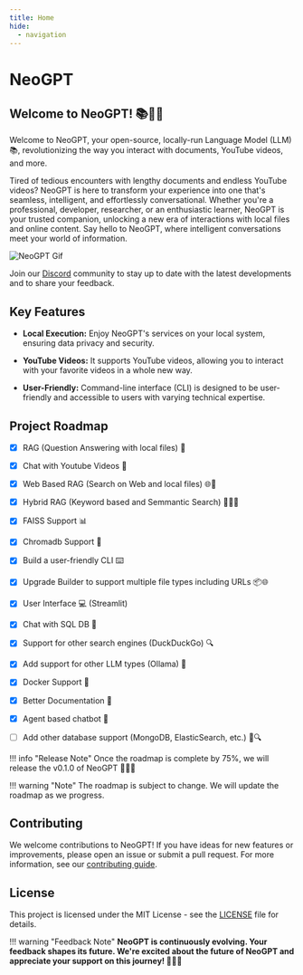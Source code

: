 ```yaml
---
title: Home
hide:
  - navigation
---
```



# __NeoGPT__


## __Welcome to NeoGPT!__ 📚🤖✨


Welcome to NeoGPT, your open-source, locally-run Language Model (LLM) 📚, revolutionizing the way you interact with documents, YouTube videos, and more.

Tired of tedious encounters with lengthy documents and endless YouTube videos? NeoGPT is here to transform your experience into one that's seamless, intelligent, and effortlessly conversational. Whether you're a professional, developer, researcher, or an enthusiastic learner, NeoGPT is your trusted companion, unlocking a new era of interactions with local files and online content. Say hello to NeoGPT, where intelligent conversations meet your world of information.

![NeoGPT Gif](https://github.com/neokd/NeoGPT/assets/71772185/82d5c63d-81b5-4b45-95d4-53641016bfdc)


Join our [Discord](https://discord.gg/qNqjsGuCTG) community to stay up to date with the latest developments and to share your feedback.

## Key Features

- **Local Execution:** Enjoy NeoGPT's services on your local system, ensuring data privacy and security.

- **YouTube Videos:** It supports YouTube videos, allowing you to interact with your favorite videos in a whole new way.

- **User-Friendly:** Command-line interface (CLI) is designed to be user-friendly and accessible to users with varying technical expertise.

## Project Roadmap

- [x] RAG (Question Answering with local files) 📂

- [x] Chat with Youtube Videos 🎥

- [x] Web Based RAG (Search on Web and local files) 🌐📂

- [x] Hybrid RAG (Keyword based and Semmantic Search) 🕵️‍♂️📂

- [x] FAISS Support 📊

- [x] Chromadb Support 🎵

- [x] Build a user-friendly CLI ⌨️

- [x] Upgrade Builder to support multiple file types including URLs 📦🌐

- [x] User Interface 💻 (Streamlit)

- [x] Chat with SQL DB 🤖

- [x] Support for other search engines (DuckDuckGo) 🔍

- [x] Add support for other LLM types (Ollama) 🧠

- [x] Docker Support 🐳

- [x] Better Documentation 📖

- [x] Agent based chatbot 🤖

- [ ] Add other database support (MongoDB, ElasticSearch, etc.) 📁🔍


!!! info "Release Note"
    Once the roadmap is complete by 75%, we will release the v0.1.0 of NeoGPT 🚀🤖✨

!!! warning "Note"
    The roadmap is subject to change. We will update the roadmap as we progress.


## Contributing
We welcome contributions to NeoGPT! If you have ideas for new features or improvements, please open an issue or submit a pull request. For more information, see our [contributing guide](https://neokd.github.io/NeoGPT/about/contributing/).


## License
This project is licensed under the MIT License - see the [LICENSE](https://github.com/neokd/NeoGPT/blob/main/LICENSE) file for details.

!!! warning "Feedback Note"
    **NeoGPT is continuously evolving. Your feedback shapes its future. We're excited about the future of NeoGPT and appreciate your support on this journey! 🚀🤖✨**
<!-- **Note: NeoGPT is continuously evolving. Your feedback shapes its future.** -->
